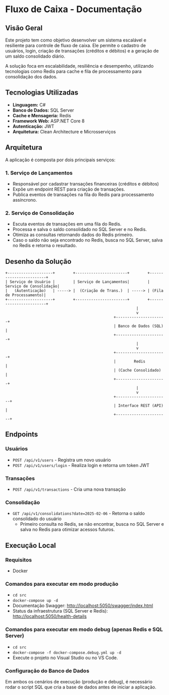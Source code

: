 # Fluxo de Caixa - Documentação

## Visão Geral

Este projeto tem como objetivo desenvolver um sistema escalável e resiliente para controle de fluxo de caixa. Ele permite o cadastro de usuários, login, criação de transações (créditos e débitos) e a geração de um saldo consolidado diário.

A solução foca em escalabilidade, resiliência e desempenho, utilizando tecnologias como Redis para cache e fila de processamento para consolidação dos dados.

## Tecnologias Utilizadas

- **Linguagem:** C#
- **Banco de Dados:** SQL Server
- **Cache e Mensageria:** Redis
- **Framework Web:** ASP.NET Core 8
- **Autenticação:** JWT
- **Arquitetura:** Clean Architecture e Microsserviços

## Arquitetura

A aplicação é composta por dois principais serviços:

### 1. Serviço de Lançamentos

- Responsável por cadastrar transações financeiras (créditos e débitos)
- Expõe um endpoint REST para criação de transações.
- Publica eventos de transações na fila do Redis para processamento assíncrono.

### 2. Serviço de Consolidação

- Escuta eventos de transações em uma fila do Redis.
- Processa e salva o saldo consolidado no SQL Server e no Redis.
- Otimiza as consultas retornando dados do Redis primeiro.
- Caso o saldo não seja encontrado no Redis, busca no SQL Server, salva no Redis e retorna o resultado.

## Desenho da Solução

```plaintext
+--------------------+        +-----------------------+        +------------------------+
| Serviço de Usuário |        | Serviço de Lançamentos|        | Serviço de Consolidação|
|   (Autenticação)   | -----> |  (Criação de Trans.)  | -----> | (Fila de Processamento)|
+--------------------+        +-----------------------+        +------------------------+
                                                          |
                                                          v
                                                +----------------------+
                                                | Banco de Dados (SQL) |
                                                +----------------------+
                                                          |
                                                          v
                                                +----------------------+
                                                |        Redis         |
                                                | (Cache Consolidado)  |
                                                +----------------------+
                                                          |
                                                          v
                                                +-----------------------+
                                                | Interface REST (API)  |
                                                +-----------------------+
```

## Endpoints

### Usuários

- `POST /api/v1/users` - Registra um novo usuário
- `POST /api/v1/users/login` - Realiza login e retorna um token JWT

### Transações

- `POST /api/v1/transactions` - Cria uma nova transação

### Consolidação

- `GET /api/v1/consolidations?date=2025-02-06` - Retorna o saldo consolidado do usuário
  - Primeiro consulta no Redis, se não encontrar, busca no SQL Server e salva no Redis para otimizar acessos futuros.

## Execução Local

### Requisitos

- Docker

### Comandos para executar em modo produção

- `cd src`
- `docker-compose up -d`
- Documentação Swagger: [http://localhost:5050/swagger/index.html](http://localhost:5050/swagger/index.html)
- Status da infraestrutura (SQL Server e Redis): [http://localhost:5050/health-details](http://localhost:5050/health-details)

### Comandos para executar em modo debug (apenas Redis e SQL Server)

- `cd src`
- `docker-compose -f docker-compose.debug.yml up -d`
- Execute o projeto no Visual Studio ou no VS Code.

### Configuração do Banco de Dados

Em ambos os cenários de execução (produção e debug), é necessário rodar o script SQL que cria a base de dados antes de iniciar a aplicação.
